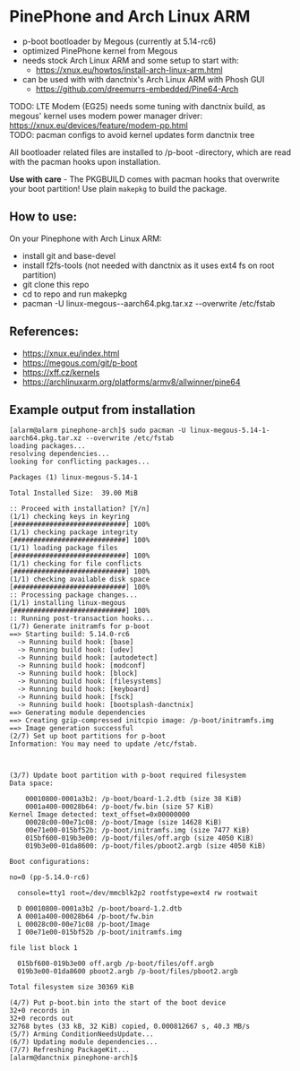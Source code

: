 # PinePhone and Arch Linux ARM

- p-boot bootloader by Megous (currently at 5.14-rc6)
- optimized PinePhone kernel from Megous
- needs stock Arch Linux ARM and some setup to start with:
  - https://xnux.eu/howtos/install-arch-linux-arm.html
- can be used with with danctnix's Arch Linux ARM with Phosh GUI
  - https://github.com/dreemurrs-embedded/Pine64-Arch

TODO: LTE Modem (EG25) needs some tuning with danctnix build, as megous' kernel uses modem power manager driver: https://xnux.eu/devices/feature/modem-pp.html  
TODO: pacman configs to avoid kernel updates form danctnix tree

All bootloader related files are installed to /p-boot -directory, which are read with the pacman hooks upon installation.  

**Use with care** - The PKGBUILD comes with pacman hooks that overwrite your boot partition! Use plain `makepkg` to build the package.

## How to use:
On your Pinephone with Arch Linux ARM:
- install git and base-devel 
- install f2fs-tools (not needed with danctnix as it uses ext4 fs on root partition)
- git clone this repo
- cd to repo and run makepkg
- pacman -U linux-megous-<VERSION>-aarch64.pkg.tar.xz --overwrite /etc/fstab

## References:
- https://xnux.eu/index.html
- https://megous.com/git/p-boot
- https://xff.cz/kernels
- https://archlinuxarm.org/platforms/armv8/allwinner/pine64

## Example output from installation
```
[alarm@alarm pinephone-arch]$ sudo pacman -U linux-megous-5.14-1-aarch64.pkg.tar.xz --overwrite /etc/fstab
loading packages...
resolving dependencies...
looking for conflicting packages...

Packages (1) linux-megous-5.14-1

Total Installed Size:  39.00 MiB

:: Proceed with installation? [Y/n]
(1/1) checking keys in keyring                       [############################] 100%
(1/1) checking package integrity                     [############################] 100%
(1/1) loading package files                          [############################] 100%
(1/1) checking for file conflicts                    [############################] 100%
(1/1) checking available disk space                  [############################] 100%
:: Processing package changes...
(1/1) installing linux-megous                        [############################] 100%
:: Running post-transaction hooks...
(1/7) Generate initramfs for p-boot
==> Starting build: 5.14.0-rc6
  -> Running build hook: [base]
  -> Running build hook: [udev]
  -> Running build hook: [autodetect]
  -> Running build hook: [modconf]
  -> Running build hook: [block]
  -> Running build hook: [filesystems]
  -> Running build hook: [keyboard]
  -> Running build hook: [fsck]
  -> Running build hook: [bootsplash-danctnix]
==> Generating module dependencies
==> Creating gzip-compressed initcpio image: /p-boot/initramfs.img
==> Image generation successful
(2/7) Set up boot partitions for p-boot
Information: You may need to update /etc/fstab.



(3/7) Update boot partition with p-boot required filesystem
Data space:

    00010800-0001a3b2: /p-boot/board-1.2.dtb (size 38 KiB)
    0001a400-00028b64: /p-boot/fw.bin (size 57 KiB)
Kernel Image detected: text_offset=0x00000000
    00028c00-00e71c08: /p-boot/Image (size 14628 KiB)
    00e71e00-015bf52b: /p-boot/initramfs.img (size 7477 KiB)
    015bf600-019b3e00: /p-boot/files/off.argb (size 4050 KiB)
    019b3e00-01da8600: /p-boot/files/pboot2.argb (size 4050 KiB)

Boot configurations:

no=0 (pp-5.14.0-rc6)

  console=tty1 root=/dev/mmcblk2p2 rootfstype=ext4 rw rootwait

  D 00010800-0001a3b2 /p-boot/board-1.2.dtb
  A 0001a400-00028b64 /p-boot/fw.bin
  L 00028c00-00e71c08 /p-boot/Image
  I 00e71e00-015bf52b /p-boot/initramfs.img

file list block 1

  015bf600-019b3e00 off.argb /p-boot/files/off.argb
  019b3e00-01da8600 pboot2.argb /p-boot/files/pboot2.argb

Total filesystem size 30369 KiB

(4/7) Put p-boot.bin into the start of the boot device
32+0 records in
32+0 records out
32768 bytes (33 kB, 32 KiB) copied, 0.000812667 s, 40.3 MB/s
(5/7) Arming ConditionNeedsUpdate...
(6/7) Updating module dependencies...
(7/7) Refreshing PackageKit...
[alarm@danctnix pinephone-arch]$
